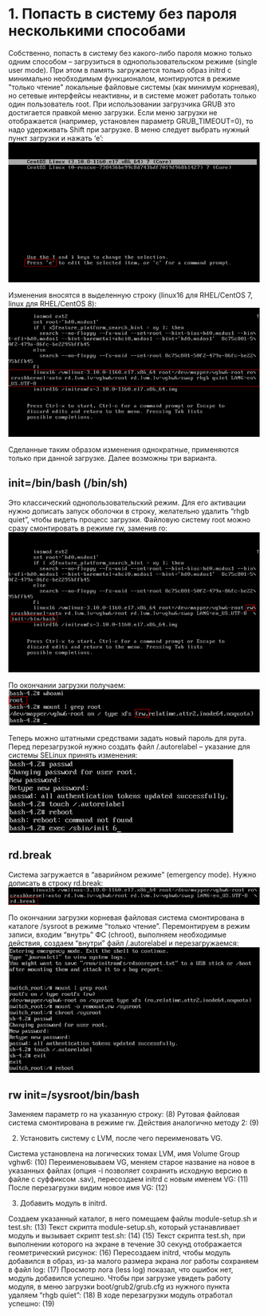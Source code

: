 **1. Попасть в систему без пароля несколькими способами**
=========================================================

Собственно, попасть в систему без какого-либо пароля можно только одним способом – загрузиться в однопользовательском режиме (single user mode). При этом в память загружается только образ initrd с минимально необходимым функционалом, монтируются в режиме "только чтение" локальные файловые системы (как минимум корневая), но сетевые интерфейсы неактивны, и в системе может работать только один пользователь root.
При использовании загрузчика GRUB это достигается правкой меню загрузки. Если меню загрузки не отображается (например, установлен параметр GRUB_TIMEOUT=0), то надо удерживать Shift при загрузке. В меню следует выбрать нужный пункт загрузки и нажать ‘e’:  
![1_press_e](./img/1_press_e.png)


Изменения вносятся в выделенную строку (linux16 для RHEL/CentOS 7, linux для RHEL/CentOS 8):  
![2_line](./img/2_line.png)


Сделанные таким образом изменения однократные, применяются только при данной загрузке. Далее возможны три варианта.



**init=/bin/bash (/bin/sh)**
----------------------------
Это классический однопользовательский режим. Для его активации нужно дописать запуск оболочки в строку, желательно удалить “rhgb quiet”, чтобы видеть процесс загрузки. Файловую систему root можно сразу смонтировать в режиме rw, заменив ro:  
![3_bin_bash](./img/3_bin_bash.png)


По окончании загрузки получаем:  
![4_root_rw](./img/4_root_rw.png)


Теперь можно штатными средствами задать новый пароль для рута. Перед перезагрузкой нужно создать файл /.autorelabel – указание для системы SELinux принять изменения:  
![5_passwd](./img/5_passwd.png)



**rd.break**
------------
Система загружается в “аварийном режиме” (emergency mode). Нужно дописать в строку rd.break:  
![6_rd_break](./img/6_rd_break.png)


По окончании загрузки корневая файловая система смонтирована в каталоге /sysroot в режиме “только чтение”. Перемонтируем в режим записи, входим “внутрь” ФС (chroot), выполняем необходимые действия, создаем “внутри” файл /.autorelabel и перезагружаемся:  
![7_remount](./img/7_remount.png)



**rw init=/sysroot/bin/bash**
-----------------------------
Заменяем параметр ro на указанную строку:
(8)
Рутовая файловая система смонтирована в режиме rw. Действия аналогично методу 2:
(9)

2. Установить систему с LVM, после чего переименовать VG.

Система установлена на логических томах LVM, имя Volume Group vghw6:
(10)
Переименовываем VG, меняем старое название на новое в указанных файлах (опция -i позволяет сохранить исходную версию в файле с суффиксом .sav), пересоздаем initrd с новым именем VG:
(11)
После перезагрузки видим новое имя VG:
(12)

3. Добавить модуль в initrd.

Создаем указанный каталог, в него помещаем файлы module-setup.sh и test.sh:
(13)
Текст скрипта module-setup.sh, который устанавливает модуль и вызывает скрипт test.sh:
(14)
(15)
Текст скрипта test.sh, при выполнении которого на экране в течение 30 секунд отображается геометрический рисунок:
(16)
Пересоздаем initrd, чтобы модуль добавился в образ, из-за малого размера экрана лог работы сохраняем в файл log:
(17)
Просмотр лога (less log) показал, что ошибок нет, модуль добавился успешно.
Чтобы при загрузке увидеть работу модуля, в меню загрузки boot/grub2/grub.cfg из нужного пункта удаляем “rhgb quiet”:
(18)
В ходе перезагрузки модуль отработал успешно:
(19)

